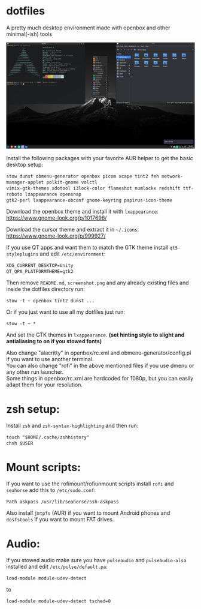 # dotfiles

A pretty much desktop environment made with openbox and other minimal(-ish) tools

![Screenshot: ](screenshot.png)

Install the following packages with your favorite AUR helper to get the basic desktop setup:
```
stow dunst obmenu-generator openbox picom xcape tint2 feh network-manager-applet polkit-gnome volctl 
vimix-gtk-themes xdotool i3lock-color flameshot numlockx redshift ttf-roboto lxappearance opensnap
gtk2-perl lxappearance-obconf gnome-keyring papirus-icon-theme
```

Download the openbox theme and install it with ```lxappearance```: <br>
https://www.gnome-look.org/p/1017696/

Download the cursor theme and extract it in ```~/.icons```: <br>
https://www.gnome-look.org/p/999927/

If you use QT apps and want them to match the GTK theme install ```qt5-styleplugins``` and edit ```/etc/environment```:
```
XDG_CURRENT_DESKTOP=Unity 
QT_QPA_PLATFORMTHEME=gtk2
```

Then remove ```README.md```, ```screenshot.png``` and any already existing files and inside the dotfiles directory run:
```
stow -t ~ openbox tint2 dunst ...
```
Or if you just want to use all my dotfiles just run:
```
stow -t ~ *
```

And set the GTK themes in ```lxappearance```. **(set hinting style to slight and antialiasing to on if you stowed fonts)**

Also change "alacritty" in openbox/rc.xml and obmenu-generator/config.pl if you want to use another terminal. <br>
You can also change "rofi" in the above mentioned files if you use dmenu or any other run launcher. <br>
Some things in openbox/rc.xml are hardcoded for 1080p, but you can easily adapt them for your resolution.

# zsh setup:
Install ```zsh``` and ```zsh-syntax-highlighting``` and then run:
```
touch "$HOME/.cache/zshhistory"
chsh $USER
```

# Mount scripts:
If you want to use the rofimount/rofiunmount scripts install ```rofi``` and ```seahorse``` add this to ```/etc/sudo.conf```:
```
Path askpass /usr/lib/seahorse/ssh-askpass
```
Also install ```jmtpfs``` (AUR) if you want to mount Android phones and ```dosfstools``` if you want to mount FAT drives.

# Audio:
If you stowed audio make sure you have ```pulseaudio``` and ```pulseaudio-alsa``` installed and edit ```/etc/pulse/default.pa```:
```
load-module module-udev-detect
```
to
```
load-module module-udev-detect tsched=0
```
